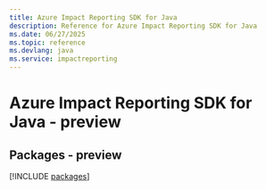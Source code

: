 ```yaml
---
title: Azure Impact Reporting SDK for Java
description: Reference for Azure Impact Reporting SDK for Java
ms.date: 06/27/2025
ms.topic: reference
ms.devlang: java
ms.service: impactreporting
---
```

# Azure Impact Reporting SDK for Java - preview
## Packages - preview
[!INCLUDE [packages](impact-reporting-index.md)]